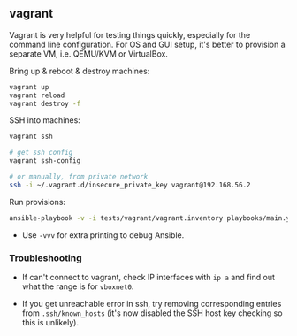 ## vagrant

Vagrant is very helpful for testing things quickly, especially for the command
line configuration. For OS and GUI setup, it's better to provision a
separate VM, i.e. QEMU/KVM or VirtualBox.

Bring up & reboot & destroy machines:

```sh
vagrant up
vagrant reload
vagrant destroy -f
```

SSH into machines:

```sh
vagrant ssh

# get ssh config
vagrant ssh-config

# or manually, from private network
ssh -i ~/.vagrant.d/insecure_private_key vagrant@192.168.56.2
```

Run provisions:

```sh
ansible-playbook -v -i tests/vagrant/vagrant.inventory playbooks/main.yml
```

+ Use `-vvv` for extra printing to debug Ansible.

### Troubleshooting

+ If can't connect to vagrant, check IP interfaces with `ip a` and find out
  what the range is for `vboxnet0`.

+ If you get unreachable error in ssh, try removing corresponding entries from
  `.ssh/known_hosts` (it's now disabled the SSH host key checking so this is
  unlikely).
